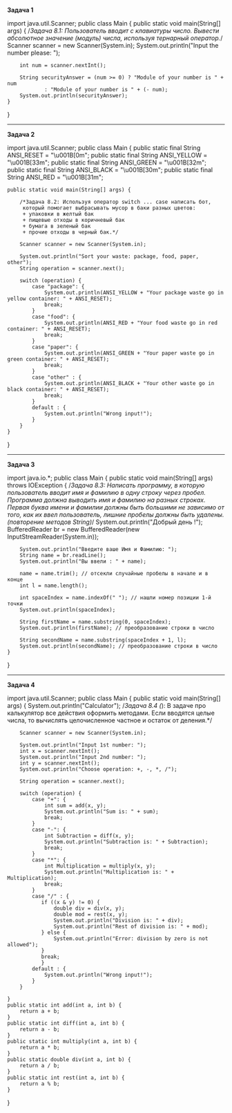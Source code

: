 **Задача 1**

import java.util.Scanner;
public class Main {
public static void main(String[] args) {
/*Задача 8.1: Пользователь вводит с клавиатуры число.
Вывести абсолютное значение (модуль) числа, используя тернарный оператор.*/
Scanner scanner = new Scanner(System.in);
System.out.println("Input the number please: ");

        int num = scanner.nextInt();

        String securityAnswer = (num >= 0) ? "Module of your number is " + num
                : "Module of your number is " + (- num);
        System.out.println(securityAnswer);
    }
}

_____________________________________________________________________________
**Задача 2**

import java.util.Scanner;
public class Main {
public static final String ANSI_RESET = "\u001B[0m";
public static final String ANSI_YELLOW = "\u001B[33m";
public static final String ANSI_GREEN = "\u001B[32m";
public static final String ANSI_BLACK = "\u001B[30m";
public static final String ANSI_RED = "\u001B[31m";

    public static void main(String[] args) {

        /*Задача 8.2: Используя оператор switch ... case написать бот,
         который помогает выбрасывать мусор в баки разных цветов:
         + упаковки в желтый бак
         + пищевые отходы в коричневый бак
         + бумага в зеленый бак
         + прочие отходы в черный бак.*/

        Scanner scanner = new Scanner(System.in);

        System.out.println("Sort your waste: package, food, paper, other");
        String operation = scanner.next();

        switch (operation) {
            case "package": {
                System.out.println(ANSI_YELLOW + "Your package waste go in yellow container: " + ANSI_RESET);
                break;
            }
            case "food": {
                System.out.println(ANSI_RED + "Your food waste go in red container: " + ANSI_RESET);
                break;
            }
            case "paper": {
                System.out.println(ANSI_GREEN + "Your paper waste go in green container: " + ANSI_RESET);
                break;
            }
            case "other" : {
                System.out.println(ANSI_BLACK + "Your other waste go in black container: " + ANSI_RESET);
                break;
            }
            default : {
                System.out.println("Wrong input!");
            }
        } 
    }
}

____________________________________________________________________________
**Задача 3**

import java.io.*;
public class Main {
public static void main(String[] args) throws IOException {
/*Задача 8.3: Написать программу, в которую пользователь вводит
имя и фамилию в одну строку через пробел. Программа должна выводить
имя и фамилию на разных строках. Первая буква имени и фамилии должны
быть большими не зависимо от того, как их ввел пользователь,
лишние пробелы должны быть удалены. (повторение методов String)*/
System.out.println("Добрый день !");
BufferedReader br = new BufferedReader(new InputStreamReader(System.in));

        System.out.println("Введите ваше Имя и Фамилию: ");
        String name = br.readLine();
        System.out.println("Вы ввели : " + name);

        name = name.trim(); // отсекли случайные пробелы в начале и в конце
        int l = name.length();

        int spaceIndex = name.indexOf(" "); // нашли номер позиции 1-й точки
        System.out.println(spaceIndex);

        String firstName = name.substring(0, spaceIndex);
        System.out.println(firstName); // преобразование строки в число

        String secondName = name.substring(spaceIndex + 1, l);
        System.out.println(secondName); // преобразование строки в число
    }
}

____________________________________________________________________________

**Задача 4**

import java.util.Scanner;
public class Main {
public static void main(String[] args) {
System.out.println("Calculator");
/*Задача 8.4 (*): В задаче про калькулятор все действия оформить методами.
Если вводятся целые числа, то вычислять целочисленное частное и остаток от деления.*/

        Scanner scanner = new Scanner(System.in);

        System.out.println("Input 1st number: ");
        int x = scanner.nextInt();
        System.out.println("Input 2nd number: ");
        int y = scanner.nextInt();
        System.out.println("Choose operation: +, -, *, /");

        String operation = scanner.next();

        switch (operation) {
            case "+": {
                int sum = add(x, y);
                System.out.println("Sum is: " + sum);
                break;
            }
            case "-": {
                int Subtraction = diff(x, y);
                System.out.println("Subtraction is: " + Subtraction);
                break;
            }
            case "*": {
                int Multiplication = multiply(x, y);
                System.out.println("Multiplication is: " + Multiplication);
                break;
            }
            case "/" : {
               if ((x & y) != 0) {
                   double div = div(x, y);
                   double mod = rest(x, y);
                   System.out.println("Division is: " + div);
                   System.out.println("Rest of division is: " + mod);
               } else {
                   System.out.println("Error: division by zero is not allowed");
               }
               break;
               }
            default : {
                System.out.println("Wrong input!");
            }
        }

    }
    public static int add(int a, int b) {
        return a + b;
    }
    public static int diff(int a, int b) {
        return a - b;
    }
    public static int multiply(int a, int b) {
        return a * b;
    }
    public static double div(int a, int b) {
        return a / b;
    }
    public static int rest(int a, int b) {
        return a % b;
    }
}